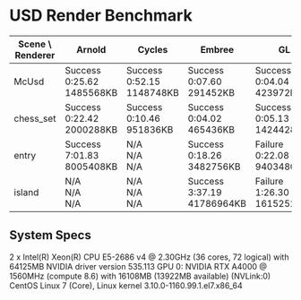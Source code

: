 # USD Render Benchmark

| Scene \ Renderer | Arnold | Cycles | Embree | GL | Karma CPU | Karma XPU | Moonray | Prman | RenderMan RIS | RenderMan XPU | RenderMan XPU - CPU | RenderMan XPU - GPU |
|---|---|---|---|---|---|---|---|---|---|---|---|---|
| McUsd | Success<br>0:25.62<br>1485568KB | Success<br>0:52.15<br>1148748KB | Success<br>0:07.60<br>291452KB | Success<br>0:04.04<br>423972KB | Success<br>0:35.53<br>2760948KB | Success<br>0:30.50<br>1885180KB | Success<br>3:49.08<br>1684372KB | Success<br>0:29.82<br>1717528KB | Failure<br>0:35.70<br>2359716KB | Failure<br>0:59.08<br>1766564KB | Failure<br>0:30.19<br>1251696KB | Failure<br>0:41.42<br>1678820KB |
| chess_set | Success<br>0:22.42<br>2000288KB | Success<br>0:10.46<br>951836KB | Success<br>0:04.02<br>465436KB | Success<br>0:05.13<br>1424428KB | Success<br>0:15.58<br>2733672KB | Success<br>0:22.62<br>2230916KB | Success<br>0:07.50<br>1746384KB | Success<br>0:13.36<br>2016408KB | Failure<br>0:24.53<br>2496332KB | Failure<br>0:44.54<br>1933604KB | Failure<br>0:22.12<br>1697304KB | Failure<br>0:25.76<br>1923624KB |
| entry | Success<br>7:01.83<br>8005408KB | N/A<br>N/A<br>N/A | Success<br>0:18.26<br>3482756KB | Failure<br>0:22.08<br>9403480KB | Success<br>3:37.48<br>17390112KB | Success<br>4:33.22<br>27241296KB | Success<br>11:47.25<br>20974680KB | Failure<br>1:19.36<br>14736392KB | Failure<br>1:32.08<br>14324416KB | Failure<br>3:02.99<br>20276684KB | Failure<br>1:15.57<br>10894680KB | Failure<br>3:12.26<br>20106728KB |
| island | N/A<br>N/A<br>N/A | N/A<br>N/A<br>N/A | Success<br>3:37.19<br>41786964KB | Failure<br>1:26.30<br>16152528KB | Success<br>5:39.35<br>38774460KB | Success<br>5:10.12<br>49066136KB | N/A<br>N/A<br>N/A | Success<br>18:04.98<br>62175844KB | Failure<br>16:33.72<br>61906312KB | Failure<br>21:33.45<br>61858560KB | Failure<br>8:09.06<br>62165672KB | Failure<br>22:18.73<br>61967188KB |
## System Specs
2 x Intel(R) Xeon(R) CPU E5-2686 v4 @ 2.30GHz (36 cores, 72 logical) with 64125MB
NVIDIA driver version 535.113
GPU 0: NVIDIA RTX A4000 @ 1560MHz (compute 8.6) with 16108MB (13922MB available) (NVLink:0)
CentOS Linux 7 (Core), Linux kernel 3.10.0-1160.99.1.el7.x86_64
